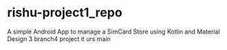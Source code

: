 # rishu-project1_repo
A simple Android App to manage a SimCard Store using Kotlin and Material Design 3
 branch4
project
it urs main
